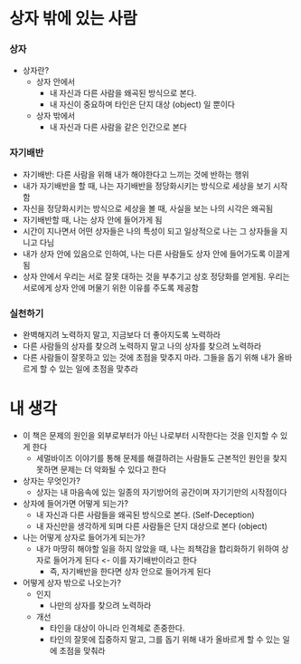 # 상자 밖에 있는 사람

### 상자

- 상자란?
  - 상자 안에서
    - 내 자신과 다른 사람을 왜곡된 방식으로 본다.
    - 내 자신이 중요하며 타인은 단지 대상 (object) 일 뿐이다
  - 상자 밖에서
    - 내 자신과 다른 사람을 같은 인간으로 본다

### 자기배반

- 자기배반: 다른 사람을 위해 내가 해야한다고 느끼는 것에 반하는 행위
- 내가 자기배반을 할 때, 나는 자기배반을 정당화시키는 방식으로 세상을 보기 시작함
- 자신을 정당화시키는 방식으로 세상을 볼 때, 사실을 보는 나의 시각은 왜곡됨
- 자기배반할 때, 나는 상자 안에 들어가게 됨
- 시간이 지나면서 어떤 상자들은 나의 특성이 되고 일상적으로 나는 그 상자들을 지니고 다님
- 내가 상자 안에 있음으로 인하여, 나는 다른 사람들도 상자 안에 들어가도록 이끌게 됨
- 상자 안에서 우리는 서로 잘못 대하는 것을 부추기고 상호 정당화를 얻게됨. 우리는 서로에게 상자 안에 머물기 위한 이유를 주도록 제공함

### 실천하기

- 완벽해지려 노력하지 말고, 지금보다 더 좋아지도록 노력하라
- 다른 사람들의 상자를 찾으려 노력하지 말고 나의 상자를 찾으려 노력하라
- 다른 사람들이 잘못하고 있는 것에 초점을 맞추지 마라. 그들을 돕기 위해 내가 올바르게 할 수 있는 일에 초점을 맞추라

# 내 생각

- 이 책은 문제의 원인을 외부로부터가 아닌 나로부터 시작한다는 것을 인지할 수 있게 한다
  - 세멀바이즈 이야기를 통해 문제를 해결하려는 사람들도 근본적인 원인을 찾지 못하면 문제는 더 악화될 수 있다고 한다
- 상자는 무엇인가?
  - 상자는 내 마음속에 있는 일종의 자기방어의 공간이며 자기기만의 시작점이다
- 상자에 들어가면 어떻게 되는가?
  - 내 자신과 다른 사람들을 왜곡된 방식으로 본다. (Self-Deception)
  - 내 자신만을 생각하게 되며 다른 사람들은 단지 대상으로 본다 (object)
- 나는 어떻게 상자로 들어가게 되는가?
  - 내가 마땅히 해야할 일을 하지 않았을 때, 나는 죄책감을 합리화하기 위하여 상자로 들어가게 된다 <- 이를 자기배반이라고 한다
    - 즉, 자기배반을 한다면 상자 안으로 들어가게 된다
- 어떻게 상자 밖으로 나오는가?
  - 인지
    - 나만의 상자를 찾으려 노력하라
  - 개선
    - 타인을 대상이 아니라 인격체로 존중한다.
    - 타인의 잘못에 집중하지 말고, 그를 돕기 위해 내가 올바르게 할 수 있는 일에 초점을 맞춰라
